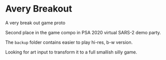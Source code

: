 # Avery Breakout
 A very break out game proto

Second place in the game compo in PSA 2020 virtual SARS-2 demo party.

The `backup` folder contains easier to play hi-res, b-w version. 

Looking for art input to transform it to a full smallish silly game.
